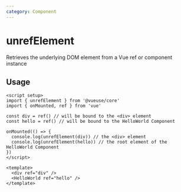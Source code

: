 ```yaml
---
category: Component
---
```


# unrefElement

Retrieves the underlying DOM element from a Vue ref or component instance

## Usage

```vue
<script setup>
import { unrefElement } from '@vueuse/core'
import { onMounted, ref } from 'vue'

const div = ref() // will be bound to the <div> element
const hello = ref() // will be bound to the HelloWorld Component

onMounted(() => {
  console.log(unrefElement(div)) // the <div> element
  console.log(unrefElement(hello)) // the root element of the HelloWorld Component
})
</script>

<template>
  <div ref="div" />
  <HelloWorld ref="hello" />
</template>
```
